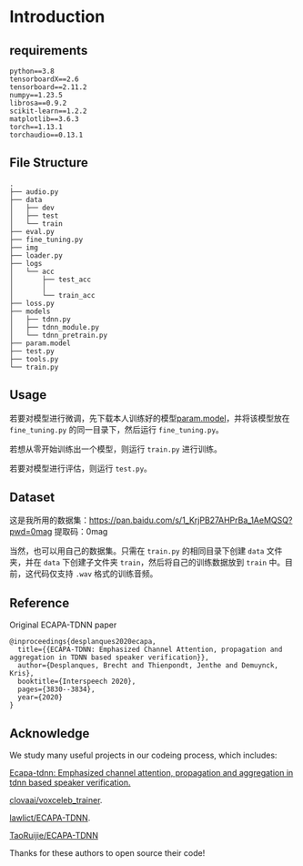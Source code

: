 # Introduction
<!-- https://github.com/konas122/Voiceprint-Recognition -->



## requirements

```
python==3.8
tensorboardX==2.6
tensorboard==2.11.2
numpy==1.23.5
librosa==0.9.2
scikit-learn==1.2.2
matplotlib==3.6.3
torch==1.13.1
torchaudio==0.13.1            
```

## File Structure
```
.
├── audio.py
├── data
│   ├── dev
│   ├── test
│   └── train
├── eval.py
├── fine_tuning.py
├── img
├── loader.py
├── logs
│   └── acc
│       ├── test_acc
│       │   
│       └── train_acc         
├── loss.py
├── models
│   ├── tdnn.py
│   ├── tdnn_module.py
│   └── tdnn_pretrain.py
├── param.model
├── test.py
├── tools.py
└── train.py
```


## Usage
若要对模型进行微调，先下载本人训练好的模型[param.model](https://github.com/konas122/tdnn-on-directml/releases/download/v1.0/param.model)，并将该模型放在 `fine_tuning.py` 的同一目录下，然后运行 `fine_tuning.py`。

若想从零开始训练出一个模型，则运行 `train.py` 进行训练。

若要对模型进行评估，则运行 `test.py`。




## Dataset
这是我所用的数据集：https://pan.baidu.com/s/1_KrjPB27AHPrBa_1AeMQSQ?pwd=0mag	提取码：0mag	

当然，也可以用自己的数据集。只需在 `train.py` 的相同目录下创建 `data` 文件夹，并在 `data` 下创建子文件夹 `train`，然后将自己的训练数据放到 `train` 中。目前，这代码仅支持 `.wav` 格式的训练音频。


## Reference

Original ECAPA-TDNN paper
```
@inproceedings{desplanques2020ecapa,
  title={{ECAPA-TDNN: Emphasized Channel Attention, propagation and aggregation in TDNN based speaker verification}},
  author={Desplanques, Brecht and Thienpondt, Jenthe and Demuynck, Kris},
  booktitle={Interspeech 2020},
  pages={3830--3834},
  year={2020}
}
```


## Acknowledge

We study many useful projects in our codeing process, which includes:

[Ecapa-tdnn: Emphasized channel attention, propagation and aggregation in tdnn based speaker verification.](https://arxiv.org/abs/2005.07143v3)

[clovaai/voxceleb_trainer](https://github.com/clovaai/voxceleb_trainer).

[lawlict/ECAPA-TDNN](https://github.com/lawlict/ECAPA-TDNN/blob/master/ecapa_tdnn.py).

[TaoRuijie/ECAPA-TDNN](https://github.com/TaoRuijie/ECAPA-TDNN)

Thanks for these authors to open source their code!

